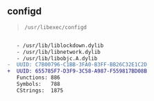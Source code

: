 ## configd

> `/usr/libexec/configd`

```diff

   - /usr/lib/liblockdown.dylib
   - /usr/lib/libnetwork.dylib
   - /usr/lib/libobjc.A.dylib
-  UUID: C7B00796-C1BB-3FA0-B3FF-BB26C32E1C2D
+  UUID: 655785F7-D3F9-3C58-A987-F559817BD08B
   Functions: 886
   Symbols:   788
   CStrings:  1875

```
